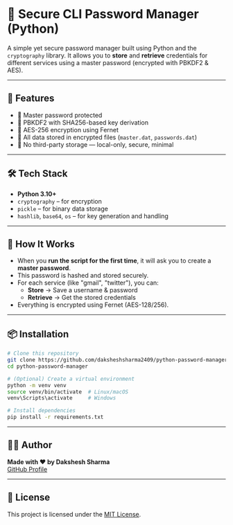 # 🔐 Secure CLI Password Manager (Python)

A simple yet secure password manager built using Python and the `cryptography` library. It allows you to **store** and **retrieve** credentials for different services using a master password (encrypted with PBKDF2 & AES).

---

## 🚀 Features

- 🔑 Master password protected
- 🔐 PBKDF2 with SHA256-based key derivation
- 🧊 AES-256 encryption using Fernet
- 📁 All data stored in encrypted files (`master.dat`, `passwords.dat`)
- 🧠 No third-party storage — local-only, secure, minimal

---

## 🛠️ Tech Stack

- **Python 3.10+**
- `cryptography` – for encryption
- `pickle` – for binary data storage
- `hashlib`, `base64`, `os` – for key generation and handling

---

## 🧪 How It Works

- When you **run the script for the first time**, it will ask you to create a **master password**.
- This password is hashed and stored securely.
- For each service (like "gmail", "twitter"), you can:
  - **Store** → Save a username & password
  - **Retrieve** → Get the stored credentials
- Everything is encrypted using Fernet (AES-128/256).

---

## 📦 Installation

```bash
# Clone this repository
git clone https://github.com/daksheshsharma2409/python-password-manager.git
cd python-password-manager

# (Optional) Create a virtual environment
python -m venv venv
source venv/bin/activate  # Linux/macOS
venv\Scripts\activate     # Windows

# Install dependencies
pip install -r requirements.txt
```
---

## 👨‍💻 Author

**Made with ❤️ by Dakshesh Sharma**  
[GitHub Profile](https://github.com/daksheshsharma2409)

---

## 🧾 License

This project is licensed under the [MIT License](LICENSE).
